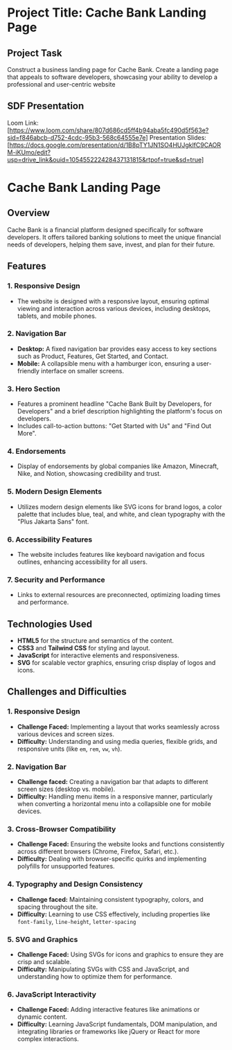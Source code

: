 # Project Title: Cache Bank Landing Page 

## Project Task
Construct a business landing page for Cache Bank. Create a landing page that appeals to software developers, showcasing your ability to develop a professional and user-centric website

## SDF Presentation
Loom Link: [https://www.loom.com/share/807d686cd5ff4b94aba5fc490d5f563e?sid=f846abcb-d752-4cdc-95b3-568c64555e7e]
Presentation Slides: [https://docs.google.com/presentation/d/1B8pTY1JN1SO4HUJgklfC9CAORM-iKUmo/edit?usp=drive_link&ouid=105455222428437131815&rtpof=true&sd=true]

# Cache Bank Landing Page

## Overview

Cache Bank is a financial platform designed specifically for software developers. It offers tailored banking solutions to meet the unique financial needs of developers, helping them save, invest, and plan for their future.

## Features

### 1. Responsive Design
- The website is designed with a responsive layout, ensuring optimal viewing and interaction across various devices, including desktops, tablets, and mobile phones.

### 2. Navigation Bar
- **Desktop:** A fixed navigation bar provides easy access to key sections such as Product, Features, Get Started, and Contact.
- **Mobile:** A collapsible menu with a hamburger icon, ensuring a user-friendly interface on smaller screens.

### 3. Hero Section
- Features a prominent headline "Cache Bank Built by Developers, for Developers" and a brief description highlighting the platform's focus on developers.
- Includes call-to-action buttons: "Get Started with Us" and "Find Out More".

### 4. Endorsements
- Display of endorsements by global companies like Amazon, Minecraft, Nike, and Notion, showcasing credibility and trust.

### 5. Modern Design Elements
- Utilizes modern design elements like SVG icons for brand logos, a color palette that includes blue, teal, and white, and clean typography with the "Plus Jakarta Sans" font.

### 6. Accessibility Features
- The website includes features like keyboard navigation and focus outlines, enhancing accessibility for all users.

### 7. Security and Performance
- Links to external resources are preconnected, optimizing loading times and performance.

## Technologies Used

- **HTML5** for the structure and semantics of the content.
- **CSS3** and **Tailwind CSS** for styling and layout.
- **JavaScript** for interactive elements and responsiveness.
- **SVG** for scalable vector graphics, ensuring crisp display of logos and icons.

## Challenges and Difficulties 

### 1. Responsive Design
- **Challenge Faced:** Implementing a layout that works seamlessly across various devices and screen sizes.
- **Difficulty:** Understanding and using media queries, flexible grids, and responsive units (like `em`, `rem`, `vw`, `vh`).

### 2. Navigation Bar
- **Challenge faced:** Creating a navigation bar that adapts to different screen sizes (desktop vs. mobile).
- **Difficulty:** Handling menu items in a responsive manner, particularly when converting a horizontal menu into a collapsible one for mobile devices.

### 3. Cross-Browser Compatibility
- **Challenge Faced:** Ensuring the website looks and functions consistently across different browsers (Chrome, Firefox, Safari, etc.).
- **Difficulty:** Dealing with browser-specific quirks and implementing polyfills for unsupported features.

### 4. Typography and Design Consistency
- **Challenge faced:** Maintaining consistent typography, colors, and spacing throughout the site.
- **Difficulty:** Learning to use CSS effectively, including properties like `font-family`, `line-height`, `letter-spacing`

### 5. SVG and Graphics
- **Challenge Faced:** Using SVGs for icons and graphics to ensure they are crisp and scalable.
- **Difficulty:** Manipulating SVGs with CSS and JavaScript, and understanding how to optimize them for performance.

### 6. JavaScript Interactivity
- **Challenge Faced:** Adding interactive features like animations or dynamic content.
- **Difficulty:** Learning JavaScript fundamentals, DOM manipulation, and integrating libraries or frameworks like jQuery or React for more complex interactions.

